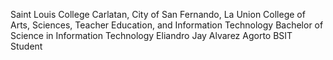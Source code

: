 Saint Louis College
Carlatan, City of San Fernando, La Union
College of Arts, Sciences, Teacher Education, and Information Technology
Bachelor of Science in Information Technology
Eliandro Jay Alvarez Agorto
BSIT Student
